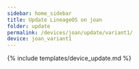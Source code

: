 ```yaml
---
sidebar: home_sidebar
title: Update LineageOS on joan
folder: update
permalink: /devices/joan/update/variant1/
device: joan_variant1
---
```

{% include templates/device_update.md %}
